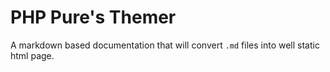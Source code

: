 # PHP Pure's Themer

A markdown based documentation that will convert `.md` files into well static html page.
